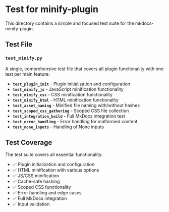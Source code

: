 # Test for minify-plugin

This directory contains a simple and focused test suite for the mkdocs-minify-plugin.

## Test File

### `test_minify.py`
A single, comprehensive test file that covers all plugin functionality with one test per main feature:

- **`test_plugin_init`** - Plugin initialization and configuration
- **`test_minify_js`** - JavaScript minification functionality
- **`test_minify_css`** - CSS minification functionality  
- **`test_minify_html`** - HTML minification functionality
- **`test_asset_naming`** - Minified file naming with/without hashes
- **`test_scoped_css_gathering`** - Scoped CSS file collection
- **`test_integration_build`** - Full MkDocs integration test
- **`test_error_handling`** - Error handling for malformed content
- **`test_none_inputs`** - Handling of None inputs

## Test Coverage

The test suite covers all essential functionality:
- ✅ Plugin initialization and configuration
- ✅ HTML minification with various options
- ✅ JS/CSS minification
- ✅ Cache-safe hashing
- ✅ Scoped CSS functionality
- ✅ Error handling and edge cases
- ✅ Full MkDocs integration
- ✅ Input validation
